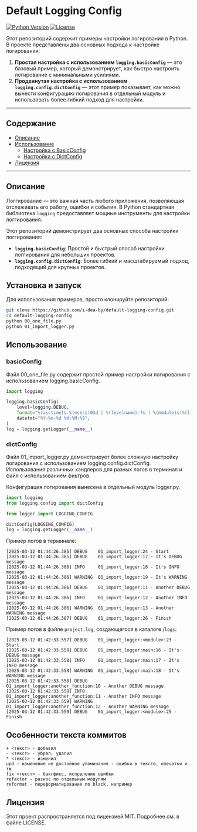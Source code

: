 # Default Logging Config

[![Python Version](https://img.shields.io/badge/python-3.12%2B-blue)](https://www.python.org/)
[![License](https://img.shields.io/badge/license-MIT-green)](LICENSE)

Этот репозиторий содержит примеры настройки логирования в Python. В проекте представлены два основных подхода к настройке логирования:

1. **Простая настройка с использованием `logging.basicConfig`** — это базовый пример, который демонстрирует, как быстро настроить логирование с минимальными усилиями.
2. **Продвинутая настройка с использованием `logging.config.dictConfig`** — этот пример показывает, как можно вынести конфигурацию логирования в отдельный модуль и использовать более гибкий подход для настройки.

---

## Содержание

- [Описание](#описание)
- [Использование](#использование)
  - [Настройка с BasicConfig](#basicconfig)
  - [Настройка с DictConfig](#dictconfig)
- [Лицензия](#лицензия)

---

## Описание

Логгирование — это важная часть любого приложения, позволяющая отслеживать его работу, ошибки и события. В Python стандартная библиотека `logging` предоставляет мощные инструменты для настройки логгирования.

Этот репозиторий демонстрирует два основных способа настройки логгирования:
- **`logging.basicConfig`**: Простой и быстрый способ настройки логгирования для небольших проектов.
- **`logging.config.dictConfig`**: Более гибкий и масштабируемый подход, подходящий для крупных проектов.


## Установка и запуск

Для использования примеров, просто клонируйте репозиторий:

```bash
git clone https://github.com/i-dea-by/default-logging-config.git
cd default-logging-config
python 00_one_file.py
python 01_import_logger.py
```


## Использование


### basicConfig

Файл 00_one_file.py содержит простой пример настройки логирования с использованием logging.basicConfig. 
```python
import logging

logging.basicConfig(
    level=logging.DEBUG,
    format="%(asctime)s.%(msecs)03d | %(levelname)-7s | %(module)s:%(lineno)d - %(message)s",
    datefmt="%Y-%m-%d %H:%M:%S",
)
log = logging.getLogger(__name__)
```

### dictConfig

Файл 01_import_logger.py демонстрирует более сложную настройку логирования с использованием logging.config.dictConfig. Использования различных хэндлеров для разных логов в терминал и файл с использованием фиьтров. 

Конфигурация логирования вынесена в отдельный модуль logger.py.
```python
import logging
from logging.config import dictConfig

from logger import LOGGING_CONFIG

dictConfig(LOGGING_CONFIG)
log = logging.getLogger(__name__)
```

Пример логов в терминале:
```
[2025-03-12 01:44:26.385] DEBUG    01_import_logger:24 - Start
[2025-03-12 01:44:26.385] DEBUG    01_import_logger:17 - It's DEBUG message
[2025-03-12 01:44:26.386] INFO     01_import_logger:18 - It's INFO message
[2025-03-12 01:44:26.386] WARNING  01_import_logger:19 - It's WARNING message
[2025-03-12 01:44:26.386] DEBUG    01_import_logger:11 - Another DEBUG message
[2025-03-12 01:44:26.386] INFO     01_import_logger:12 - Another INFO message
[2025-03-12 01:44:26.386] WARNING  01_import_logger:13 - Another WARNING message
[2025-03-12 01:44:26.387] DEBUG    01_import_logger:26 - Finish
```

Пример логов в файле `project.log`, создающегося в каталоге /`logs`:
```
[2025-03-12 01:42:33.557] DEBUG    01_import_logger:<module>:23 - Start
[2025-03-12 01:42:33.558] DEBUG    01_import_logger:main:16 - It's DEBUG message
[2025-03-12 01:42:33.558] INFO     01_import_logger:main:17 - It's INFO message
[2025-03-12 01:42:33.558] WARNING  01_import_logger:main:18 - It's WARNING message
[2025-03-12 01:42:33.558] DEBUG    01_import_logger:another_function:10 - Another DEBUG message
[2025-03-12 01:42:33.558] INFO     01_import_logger:another_function:11 - Another INFO message
[2025-03-12 01:42:33.559] WARNING  01_import_logger:another_function:12 - Another WARNING message
[2025-03-12 01:42:33.559] DEBUG    01_import_logger:<module>:25 - Finish
```


## Особенности текста коммитов

```
+ <текст> - добавил
- <текст> - убрал, удалил
* <текст> - изменил
upd - изменение не достойное упоминания - ошибки в тексте, опечатки и тж
fix <текст> - бакгфикс, испрвление ошибки
refactor - разнос по отдельным модулям
reformat - переформатирование по black, например
```


## Лицензия

Этот проект распространяется под лицензией MIT. Подробнее см. в файле LICENSE.
